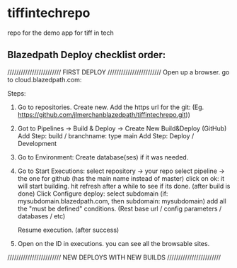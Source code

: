 # tiffintechrepo
repo for the demo app for tiff in tech

Blazedpath Deploy checklist order:
----------------------------------
////////////////////////
FIRST DEPLOY
////////////////////////
Open up a browser. go to cloud.blazedpath.com:

Steps:
1) Go to repositories.
	Create new.
	Add the https url for the git: (Eg. https://github.com/jlmerchanblazedpath/tiffintechrepo.git))

2) Got to Pipelines -> Build & Deploy -> Create New
	Build&Deploy (GitHub)
	Add Step: build / branchname: type main
	Add Step: Deploy / Development

3) Go to Environment: Create database(ses) if it was needed.

4) Go to Start Executions:
	select repository -> your repo
	select pipeline -> the one for github (has the main name instead of master)
	click on ok: it will start building. hit refresh after a while to see if its done.
	(after build is done) Click Configure deploy:
											select subdomain (if: mysubdomain.blazedpath.com, then subdomain: mysubdomain)
											add all the "must be defined" conditions. (Rest base url / config parameters / databases / etc)

	Resume execution.
	(after success)

5) Open on the ID in executions. you can see all the browsable sites.


////////////////////////
NEW DEPLOYS WITH NEW BUILDS
////////////////////////
